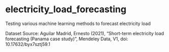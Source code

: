 # electricity_load_forecasting
 Testing various machine learning methods to forecast electricity load

 Dataset Source: Aguilar Madrid, Ernesto (2021), “Short-term electricity load forecasting (Panama case study)”, Mendeley Data, V1, doi: 10.17632/byx7sztj59.1
